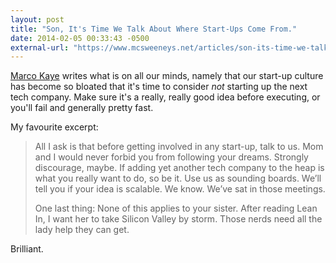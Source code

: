 ```yaml
---
layout: post
title: "Son, It's Time We Talk About Where Start-Ups Come From."
date: 2014-02-05 00:33:43 -0500
external-url: "https://www.mcsweeneys.net/articles/son-its-time-we-talk-about-where-start-ups-come-from"
---
```


[Marco Kaye](https://www.mcsweeneys.net/authors/marco-kaye) writes what is on all
our minds, namely that our start-up culture has become so bloated that it's time
to consider *not* starting up the next tech company. Make sure it's a really,
really good idea before executing, or you'll fail and generally pretty fast.

My favourite excerpt:

> All I ask is that before getting involved in any start-up, talk to us. Mom and
> I would never forbid you from following your dreams. Strongly discourage,
> maybe. If adding yet another tech company to the heap is what you really want
> to do, so be it. Use us as sounding boards. We’ll tell you if your idea is
> scalable. We know. We’ve sat in those meetings.
>
> One last thing: None of this applies to your sister. After reading Lean In, I
> want her to take Silicon Valley by storm. Those nerds need all the lady help
> they can get.

Brilliant.
